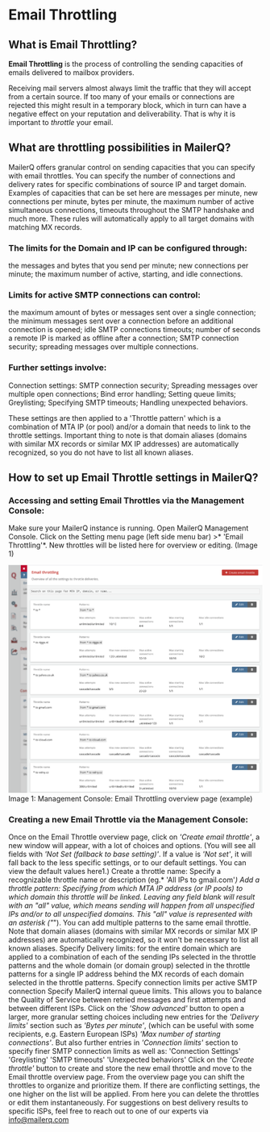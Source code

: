# Email Throttling

## What is Email Throttling?

**Email Throttling**  is the process of controlling the sending capacities of emails delivered to mailbox providers. 

Receiving mail servers almost always limit the traffic that they will accept from a certain source. If too many of your emails or connections are rejected this might result in a temporary block, which in turn can have a negative effect on your reputation and deliverability. That is why it is important to *throttle* your email.

## What are throttling possibilities in MailerQ?

MailerQ offers granular control on sending capacities that you can specify with email throttles. You can specify the number of connections and delivery rates for specific combinations of source IP and target domain. Examples of capacities that can be set here are messages per minute, new connections per minute, bytes per minute, the maximum number of active simultaneous connections, timeouts throughout the SMTP handshake and much more. These rules will automatically apply to all target domains with matching MX records.

### The limits for the Domain and IP can be configured through: 

the messages and bytes that you send per minute;
new connections per minute;
the maximum number of active, starting, and idle connections. 

### Limits for active SMTP connections can control:

the maximum amount of bytes or messages sent over a single connection;
the minimum messages sent over a connection before an additional connection is opened;
idle SMTP connections timeouts;
number of seconds a remote IP is marked as offline after a connection;
SMTP connection security;
spreading messages over multiple connections.

### Further settings involve:

Connection settings:
SMTP connection security;
Spreading messages over multiple open connections;
Bind error handling;
Setting queue limits;
Greylisting;
Specifying SMTP timeouts;
Handling unexpected behaviors.

These settings are then applied to a 'Throttle pattern' which is a combination of MTA IP (or pool) and/or a domain that needs to link to the throttle settings. Important thing to note is that domain aliases (domains with similar MX records or similar MX IP addresses) are automatically recognized, so you do not have to list all known aliases.

## How to set up Email Throttle settings in MailerQ?

### Accessing and setting Email Throttles via the Management Console:

Make sure your MailerQ instance is running.
Open MailerQ Management Console.
Click on the Setting menu page (left side menu bar) >* 'Email Throttling'*. New throttles will be listed here for overview or editing. (Image 1)

![Email Throttling overview page](../Images/email-throttling-overview.png)
Image 1: Management Console: Email Throttling overview page (example)

### Creating a new Email Throttle via the Management Console:

Once on the Email Throttle overview page, click on *'Create email throttle'*, a new window will appear, with a lot of choices and options. 
(You will see all fields with *'Not Set (fallback to base setting)'*. If a value is *'Not set'*, it will fall back to the less specific settings, or to our default settings. You can view the default values here1.)
Create a throttle name:
Specify a recognizable throttle name or description (eg.* 'All IPs to gmail.com'*)
Add a throttle pattern: 
Specifying from which MTA IP address (or IP pools) to which domain this throttle will be linked. 
Leaving any field blank will result with an "all" value, which means sending will happen from all unspecified IPs and/or to all unspecified domains. This "all" value is represented with an asterisk ("*"). 
You can add multiple patterns to the same email throttle. Note that domain aliases (domains with similar MX records or similar MX IP addresses) are automatically recognized, so it won't be necessary to list all known aliases.
Specify Delivery limits:
for the entire domain which are applied to a combination of each of the sending IPs selected in the throttle patterns and the whole domain (or domain group) selected in the throttle patterns
for a single IP address behind the MX records of each domain selected in the throttle patterns.
Specify connection limits per active SMTP connection
Specify MailerQ internal queue limits. This allows you to balance the Quality of Service between retried messages and first attempts and between different ISPs.
Click on the *'Show advanced'* button to open a larger, more granular setting choices including new entries for the *'Delivery limits'* section such as *'Bytes per minute'*, (which can be useful with some recipients, e.g. Eastern European ISPs)  *'Max number of starting connections'*. But also further entries in *'Connection limits'* section to specify finer SMTP connection limits as well as:
'Connection Settings'
'Greylisting'
'SMTP timeouts'
'Unexpected behaviors'
Click on the *'Create throttle'* button to create and store the new email throttle and move to the Email throttle overview page. From the overview page you can shift the throttles to organize and prioritize them. If there are conflicting settings, the one higher on the list will be applied. From here you can delete the throttles or edit them instantaneously.
For suggestions on best delivery results to specific ISPs, feel free to reach out to one of our experts via info@mailerq.com

